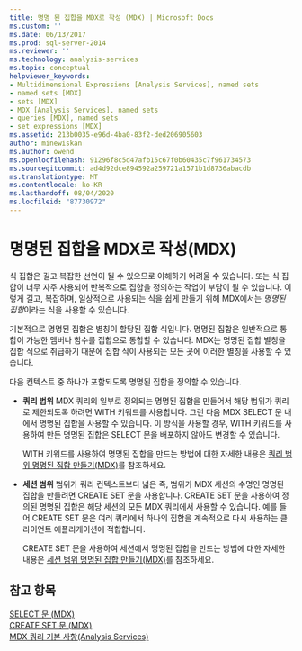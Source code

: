 ```yaml
---
title: 명명 된 집합을 MDX로 작성 (MDX) | Microsoft Docs
ms.custom: ''
ms.date: 06/13/2017
ms.prod: sql-server-2014
ms.reviewer: ''
ms.technology: analysis-services
ms.topic: conceptual
helpviewer_keywords:
- Multidimensional Expressions [Analysis Services], named sets
- named sets [MDX]
- sets [MDX]
- MDX [Analysis Services], named sets
- queries [MDX], named sets
- set expressions [MDX]
ms.assetid: 213b0035-e96d-4ba0-83f2-ded206905603
author: minewiskan
ms.author: owend
ms.openlocfilehash: 91296f8c5d47afb15c67f0b60435c7f961734573
ms.sourcegitcommit: ad4d92dce894592a259721a1571b1d8736abacdb
ms.translationtype: MT
ms.contentlocale: ko-KR
ms.lasthandoff: 08/04/2020
ms.locfileid: "87730972"
---
```

# <a name="building-named-sets-in-mdx-mdx"></a>명명된 집합을 MDX로 작성(MDX)
  식 집합은 길고 복잡한 선언이 될 수 있으므로 이해하기 어려울 수 있습니다. 또는 식 집합이 너무 자주 사용되어 반복적으로 집합을 정의하는 작업이 부담이 될 수 있습니다. 이렇게 길고, 복잡하며, 일상적으로 사용되는 식을 쉽게 만들기 위해 MDX에서는 *명명된 집합*이라는 식을 사용할 수 있습니다.  
  
 기본적으로 명명된 집합은 별칭이 할당된 집합 식입니다. 명명된 집합은 일반적으로 통합이 가능한 멤버나 함수를 집합으로 통합할 수 있습니다. MDX는 명명된 집합 별칭을 집합 식으로 취급하기 때문에 집합 식이 사용되는 모든 곳에 이러한 별칭을 사용할 수 있습니다.  
  
 다음 컨텍스트 중 하나가 포함되도록 명명된 집합을 정의할 수 있습니다.  
  
-   **쿼리 범위** MDX 쿼리의 일부로 정의되는 명명된 집합을 만들어서 해당 범위가 쿼리로 제한되도록 하려면 WITH 키워드를 사용합니다. 그런 다음 MDX SELECT 문 내에서 명명된 집합을 사용할 수 있습니다. 이 방식을 사용할 경우, WITH 키워드를 사용하여 만든 명명된 집합은 SELECT 문을 배포하지 않아도 변경할 수 있습니다.  
  
     WITH 키워드를 사용하여 명명된 집합을 만드는 방법에 대한 자세한 내용은 [쿼리 범위 명명된 집합 만들기&#40;MDX&#41;](mdx-named-sets-creating-query-scoped-named-sets.md)를 참조하세요.  
  
-   **세션 범위** 범위가 쿼리 컨텍스트보다 넓은 즉, 범위가 MDX 세션의 수명인 명명된 집합을 만들려면 CREATE SET 문을 사용합니다. CREATE SET 문을 사용하여 정의된 명명된 집합은 해당 세션의 모든 MDX 쿼리에서 사용할 수 있습니다. 예를 들어 CREATE SET 문은 여러 쿼리에서 하나의 집합을 계속적으로 다시 사용하는 클라이언트 애플리케이션에 적합합니다.  
  
     CREATE SET 문을 사용하여 세션에서 명명된 집합을 만드는 방법에 대한 자세한 내용은 [세션 범위 명명된 집합 만들기&#40;MDX&#41;](mdx-named-sets-creating-session-scoped-named-sets.md)를 참조하세요.  
  
## <a name="see-also"></a>참고 항목  
 [SELECT 문 &#40;MDX&#41;](/sql/mdx/mdx-data-manipulation-select)   
 [CREATE SET 문 &#40;MDX&#41;](/sql/mdx/mdx-data-definition-create-set)   
 [MDX 쿼리 기본 사항&#40;Analysis Services&#41;](mdx-query-fundamentals-analysis-services.md)  
  
  
